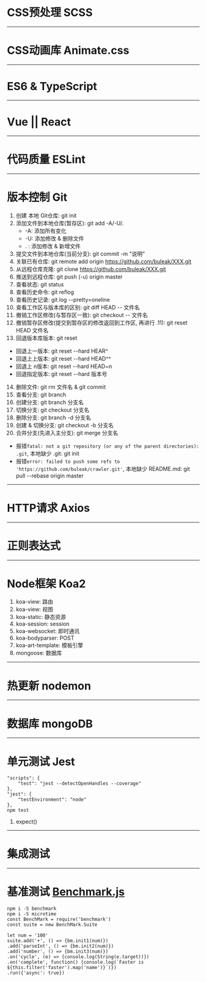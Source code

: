 
# CSS预处理 SCSS
---
# CSS动画库 Animate.css
---
# ES6 & TypeScript
---
# Vue || React
---
# 代码质量 ESLint
---
# 版本控制 Git
1. 创建 本地 Git仓库: git init
2. 添加文件到本地仓库(暂存区): git add -A/-U/. 
    - -A: 添加所有变化
    - -U: 添加修改 & 删除文件
    - . : 添加修改 & 新增文件
3. 提交文件到本地仓库(当前分支): git commit -m "说明"
4. 关联已有仓库: git remote add origin https://github.com/buleak/XXX.git
5. 从远程仓库克隆: git clone https://github.com/buleak/XXX.git
6. 推送到远程仓库: git push (-u) origin master
7. 查看状态: git status
8. 查看历史命令: git reflog
9. 查看历史记录: git log --pretty=oneline
10. 查看工作区与版本库的区别: git diff HEAD -- 文件名
11. 撤销工作区修改(与暂存区一致): git checkout -- 文件名
12. 撤销暂存区修改(提交到暂存区的修改返回到工作区, 再进行 .11): git reset HEAD 文件名
13. 回退版本库版本: git reset
   - 回退上一版本: git reset --hard HEAR^
   - 回退上上版本: git reset --hard HEAD^^
   - 回退上 n版本: git reset --hard HEAD~n
   - 回退指定版本: git reset --hard 版本号
14. 删除文件: git rm 文件名 & git commit
15. 查看分支: git branch
16. 创建分支: git branch 分支名
17. 切换分支: git checkout 分支名
18. 删除分支: git branch -d 分支名
19. 创建 & 切换分支: git checkout -b 分支名
20. 合并分支(先进入主分支): git merge 分支名


- 报错`fatal: not a git repository (or any of the parent directories): .git`, 本地缺少 .git: git init 
- 报错`error: failed to push some refs to 'https://github.com/buleak/crawler.git'`, 本地缺少 README.md: git pull --rebase origin master

---
# HTTP请求 Axios
---
# 正则表达式
---
# Node框架 Koa2
1. koa-view: 路由
2. koa-view: 视图
3. koa-static: 静态资源
4. koa-session: session
5. koa-websocket: 即时通讯
6. koa-bodyparser: POST
7. koa-art-template: 模板引擎
8. mongoose: 数据库
---
# 热更新 nodemon
---
# 数据库 mongoDB
---
# 单元测试 Jest
```
"scripts": {
    "test": "jest --detectOpenHandles --coverage"
},
"jest": {
    "testEnvironment": "node"
},
npm test
```
1. expect()
---
# 集成测试
---
# 基准测试 [Benchmark.js](https://github.com/bestiejs/benchmark.js ) 
```
npm i -S benchmark
npm i -S microtime
const BenchMark = require('benchmark')
const suite = new BenchMark.Suite

let num = '100'
suite.add('+', () => {bm.init1(num)})
.add('parseInt', () => {bm.init2(num)})
.add('number', () => {bm.init3(num)})
.on('cycle', (e) => {console.log(String(e.target))})
.on('complete', function() {console.log(`Faster is ${this.filter('faster').map('name')}`)})
.run({'async': true})
```